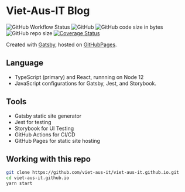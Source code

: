# Viet-Aus-IT Blog

![GitHub Workflow Status](https://img.shields.io/github/workflow/status/viet-aus-it/viet-aus-it.github.io/Build%20GH%20Pages?label=GitHub%20Actions&style=for-the-badge)
![GitHub](https://img.shields.io/github/license/viet-aus-it/viet-aus-it.github.io?style=for-the-badge)
![GitHub code size in bytes](https://img.shields.io/github/languages/code-size/viet-aus-it/viet-aus-it.github.io?style=for-the-badge)
![GitHub repo size](https://img.shields.io/github/repo-size/viet-aus-it/viet-aus-it.github.io?style=for-the-badge)
[![Coverage Status](https://coveralls.io/repos/github/viet-aus-it/viet-aus-it.github.io/badge.svg?branch=develop)](https://coveralls.io/github/viet-aus-it/viet-aus-it.github.io?branch=develop)

Created with [Gatsby](https://gatsbyjs.org), hosted on [GitHubPages](https://pages.github.com/).

## Language

- TypeScript (primary) and React, runnning on Node 12
- JavaScript configurations for Gatsby, Jest, and Storybook.

## Tools

- Gatsby static site generator
- Jest for testing
- Storybook for UI Testing
- GitHub Actions for CI/CD
- GitHub Pages for static site hosting

## Working with this repo

```bash
git clone https://github.com/viet-aus-it/viet-aus-it.github.io.git
cd viet-aus-it.github.io
yarn start
```
